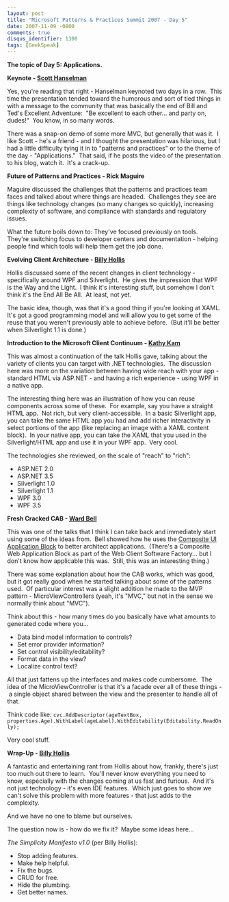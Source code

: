 ```yaml
---
layout: post
title: "Microsoft Patterns & Practices Summit 2007 - Day 5"
date: 2007-11-09 -0800
comments: true
disqus_identifier: 1300
tags: [GeekSpeak]
---
```

**The topic of Day 5: Applications.**

**Keynote - [Scott Hanselman](http://www.computerzen.com)**

Yes, you're reading that right - Hanselman keynoted two days in a row. 
This time the presentation tended toward the humorous and sort of tied
things in with a message to the community that was basically the end of
Bill and Ted's Excellent Adventure:  "Be excellent to each other... and
party on, dudes!"  You know, in so many words.

There was a snap-on demo of some more MVC, but generally that was it.  I
like Scott - he's a friend - and I thought the presentation was
hilarious, but I had a little difficulty tying it in to "patterns and
practices" or to the theme of the day - "Applications."  That said, if
he posts the video of the presentation to his blog, watch it.  It's a
crack-up.

**Future of Patterns and Practices - Rick Maguire**

Maguire discussed the challenges that the patterns and practices team
faces and talked about where things are headed.  Challenges they see are
things like technology changes (so many changes so quickly), increasing
complexity of software, and compliance with standards and regulatory
issues.

What the future boils down to: They've focused previously on tools. 
They're switching focus to developer centers and documentation - helping
people find which tools will help them get the job done.

**Evolving Client Architecture - [Billy
Hollis](http://www.dotnetmasters.com/)**

Hollis discussed some of the recent changes in client technology -
specifically around WPF and Silverlight.  He gives the impression that
WPF is the Way and the Light.  I think it's interesting stuff, but
somehow I don't think it's the End All Be All.  At least, not yet.

The basic idea, though, was that it's a good thing if you're looking at
XAML.  It's got a good programming model and will allow you to get some
of the reuse that you weren't previously able to achieve before.  (But
it'll be better when Silverlight 1.1 is done.)

**Introduction to the Microsoft Client Continuum - [Kathy
Kam](http://blogs.msdn.com/kathykam)**

This was almost a continuation of the talk Hollis gave, talking about
the variety of clients you can target with .NET technologies.  The
discussion here was more on the variation between having wide reach with
your app - standard HTML via ASP.NET - and having a rich experience -
using WPF in a native app.

The interesting thing here was an illustration of how you can reuse
components across some of these.  For example, say you have a straight
HTML app.  Not rich, but very client-accessible.  In a basic Silverlight
app, you can take the same HTML app you had and add richer interactivity
in select portions of the app (like replacing an image with a XAML
content block).  In your native app, you can take the XAML that you used
in the Silverlight/HTML app and use it in your WPF app.  Very cool.

The technologies she reviewed, on the scale of "reach" to "rich":

-   ASP.NET 2.0
-   ASP.NET 3.5
-   Silverlight 1.0
-   Silverlight 1.1
-   WPF 3.0
-   WPF 3.5

**Fresh Cracked CAB - [Ward
Bell](http://www.neverindoubtnet.blogspot.com)**

This was one of the talks that I think I can take back and immediately
start using some of the ideas from.  Bell showed how he uses the
[Composite UI Application
Block](http://msdn2.microsoft.com/en-us/library/aa480450.aspx) to better
architect applications.  (There's a Composite Web Application Block as
part of the Web Client Software Factory... but I don't know how
applicable this was.  Still, this was an interesting thing.)

There was some explanation about how the CAB works, which was good, but
it got really good when he started talking about some of the patterns
used.  Of particular interest was a slight addition he made to the MVP
pattern - MicroViewControllers (yeah, it's "MVC," but not in the sense
we normally think about "MVC").

Think about this - how many times do you basically have what amounts to
generated code where you...

-   Data bind model information to controls?
-   Set error provider information?
-   Set control visibility/editability?
-   Format data in the view?
-   Localize control text?

All that just fattens up the interfaces and makes code cumbersome.  The
idea of the MicroViewController is that it's a facade over all of these
things - a single object shared between the view and the presenter to
handle all of that.

Think code like:
`cvc.AddDescriptor(ageTextBox, properties.Age).WithLabel(ageLabel).WithEditability(Editability.ReadOnly);`

Very cool stuff.

**Wrap-Up - [Billy Hollis](http://www.dotnetmasters.com/)**

A fantastic and entertaining rant from Hollis about how, frankly,
there's just too much out there to learn.  You'll never know everything
you need to know, especially with the changes coming at us fast and
furious.  And it's not just technology - it's even IDE features.  Which
just goes to show we can't solve this problem with more features - that
just adds to the complexity.

And we have no one to blame but ourselves.

The question now is - how do we fix it?  Maybe some ideas here...

*The Simplicity Manifesto v1.0* (per Billy Hollis):

-   Stop adding features.
-   Make help helpful.
-   Fix the bugs.
-   CRUD for free.
-   Hide the plumbing.
-   Get better names.



